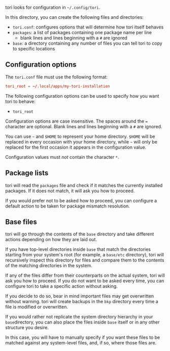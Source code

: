 tori looks for configuration in `~/.config/tori`.

In this directory, you can create the following files and directories:

- `tori.conf`: configures options that will determine how tori itself behaves
- `packages`: a list of packages containing one package name per line
  - blank lines and lines beginning with a `#` are ignored
- `base`: a directory containing any number of files you can tell tori to copy to specific locations

## Configuration options

The `tori.conf` file must use the following format:

```conf
tori_root = ~/.local/apps/my-tori-installation
```

The following configuration options can be used to specify how you want tori to behave:

- `tori_root`


Configuration options are case insensitive. The spaces around the `=` character are optional. Blank lines and lines beginning with a `#` are ignored. 

You can use `~` and `$HOME` to represent your home directory. `$HOME` will be replaced in every occasion with your home directory, while `~` will only be replaced for the first occasion it appears in the configuration value.

Configuration values must _not_ contain the character `*`.

## Package lists

tori will read the `packages` file and check if it matches the currently installed packages. If it does not match, it will ask you how to proceed.

If you would prefer not to be asked how to proceed, you can configure a default action to be taken for package mismatch resolution.

## Base files

tori will go through the contents of the `base` directory and take different actions depending on how they are laid out.

If you have top-level directories inside `base` that match the directories starting from your system's root (for example, a `base/etc` directory), tori will recursively inspect this directory for files and compare them to the contents of the matching directories in the system.

If any of the files differ from their counterparts on the actual system, tori will ask you how to proceed. If you do not want to be asked every time, you can configure tori to take a specific action without asking.

If you decide to do so, bear in mind important files may get overwritten without warning. tori will create backups in the `bkp` directory every time a file is modified or overwritten.

If you would rather not replicate the system directory hierarchy in your `base`directory, you can also place the files inside `base` itself or in any other structure you desire.

In this case, you will have to manually specify if you want these files to be matched against any system-level files, and, if so, where those files are.
